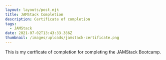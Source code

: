 ```yaml
---
layout: layouts/post.njk
title: JAMStack Completion
description: Certificate of completion
tags:
  - JAMStack
date: 2021-07-02T13:43:33.386Z
thumbnail: /images/uploads/jamstack-certificate.png
---
```

This is my certficate of completion for completing the JAMStack Bootcamp.
